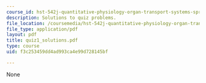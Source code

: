 ```yaml
---
course_id: hst-542j-quantitative-physiology-organ-transport-systems-spring-2004
description: Solutions to quiz problems.
file_location: /coursemedia/hst-542j-quantitative-physiology-organ-transport-systems-spring-2004/f3c253459dd4ad993ca4e99d728145bf_quiz1_solutions.pdf
file_type: application/pdf
layout: pdf
title: quiz1_solutions.pdf
type: course
uid: f3c253459dd4ad993ca4e99d728145bf

---
```

None